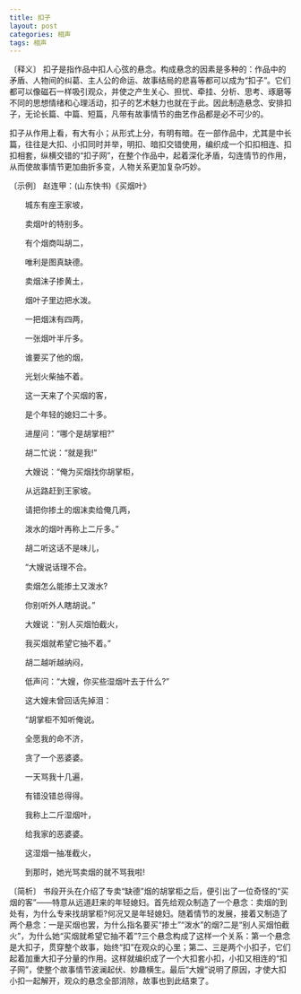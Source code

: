 ```yaml
---
title: 扣子
layout: post
categories: 相声
tags: 相声
---
```


〔释义〕 扣子是指作品中扣人心弦的悬念。构成悬念的因素是多种的：作品中的矛盾、人物间的纠葛、主人公的命运、故事结局的悲喜等都可以成为“扣子”。它们都可以像磁石一样吸引观众，并使之产生关心、担忧、牵挂、分析、思考、琢磨等不同的思想情绪和心理活动，扣子的艺术魅力也就在于此。因此制造悬念、安排扣子，无论长篇、中篇、短篇，凡带有故事情节的曲艺作品都是必不可少的。

扣子从作用上看，有大有小；从形式上分，有明有暗。在一部作品中，尤其是中长篇，往往是大扣、小扣同时并举，明扣、暗扣交错使用，编织成一个扣扣相连、扣扣相套，纵横交错的“扣子网”，在整个作品中，起着深化矛盾，勾连情节的作用，从而使故事情节更加曲折多变，人物关系更加复杂巧妙。

〔示例〕 赵连甲：(山东快书)《买烟叶》

　　城东有座王家坡，

　　卖烟叶的特别多。

　　有个烟商叫胡二，

　　唯利是图真缺德。

　　卖烟沫子掺黄土，

　　烟叶子里边把水泼。

　　一把烟沫有四两，

　　一张烟叶半斤多。

　　谁要买了他的烟，

　　光划火柴抽不着。

　　这一天来了个买烟的客，

　　是个年轻的媳妇二十多。

　　进屋问：“哪个是胡掌相?”

　　胡二忙说：“就是我!”

　　大嫂说：“俺为买烟找你胡掌柜，

　　从远路赶到王家坡。

　　请把你掺土的烟沫卖给俺几两，

　　泼水的烟叶再称上二斤多。”

　　胡二听这话不是味儿，

　　“大嫂说话理不合。

　　卖烟怎么能掺土又泼水?

　　你别听外人瞎胡说。”

　　大嫂说：“别人买烟怕截火，

　　我买烟就希望它抽不着。”

　　胡二越听越纳闷，

　　低声问：“大嫂，你买些湿烟叶去于什么?”

　　这大嫂未曾回话先掉泪：

　　“胡掌柜不知听俺说。

　　全愿我的命不济，

　　贪了一个恶婆婆。

　　一天骂我十几遍，

　　有错没错总得得。

　　我称上二斤湿烟叶，

　　给我家的恶婆婆。

　　这湿烟一抽准截火，

　　到那时，她光骂卖烟的就不骂我啦!

〔简析〕 书段开头在介绍了专卖“缺德”烟的胡掌柜之后，便引出了一位奇怪的“买烟的客”——特意从远道赶来的年轻媳妇。首先给观众制造了一个悬念：卖烟的到处有，为什么专来找胡掌柜?何况又是年轻媳妇。随着情节的发展，接着又制造了两个悬念：一是买烟也罢，为什么指名要买“掺土”“泼水”的烟?二是“别人买烟怕截火”，为什么她“买烟就希望它抽不着”?三个悬念构成了这样一个关系：第一个悬念是大扣子，贯穿整个故事，始终“扣”在观众的心里；第二、三是两个小扣子，它们起着加重大扣子分量的作用。这样就编织成了一个大扣套小扣，小扣又相连的“扣子网”，使整个故事情节波澜起伏、妙趣横生。最后“大嫂”说明了原因，才使大扣小扣一起解开，观众的悬念全部消除，故事也到此结束了。 